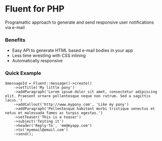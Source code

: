 Fluent for PHP
============
Programattic approach to generate and send responsive user notifications via e-mail

### Benefits ###
- Easy API to generate HTML based e-mail bodies in your app
- Less time wrestling with CSS inlining
- Automatically responsive

### Quick Example ###
```
$messageId = Fluent::message()->create()
    ->setTitle('My little pony')
    ->addParagraph('Lorem ipsum dolor sit amet, consectetur adipiscing elit. Praesent ornare pellentesque neque non rutrum. Sed a sagittis lacus.')
    ->addCallout('http://www.mypony.com', 'Like my pony')
    ->addParagraph('Pellentesque habitant morbi tristique senectus et netus et malesuada fames ac turpis egestas.')
    ->setTeaser('This is a teaser')
    ->subject('Testing it')
    ->header('Reply-To', 'me@myapp.com')
    ->to('myemail@email.com')
    ->send();
  ```
